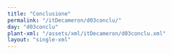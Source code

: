 ```yaml
---
title: "Conclusione"
permalink: "/itDecameron/d03conclu/"
day: "d03conclu"
plant-xml: "/assets/xml/itDecameron/d03conclu.xml"
layout: "single-xml"
---
```

